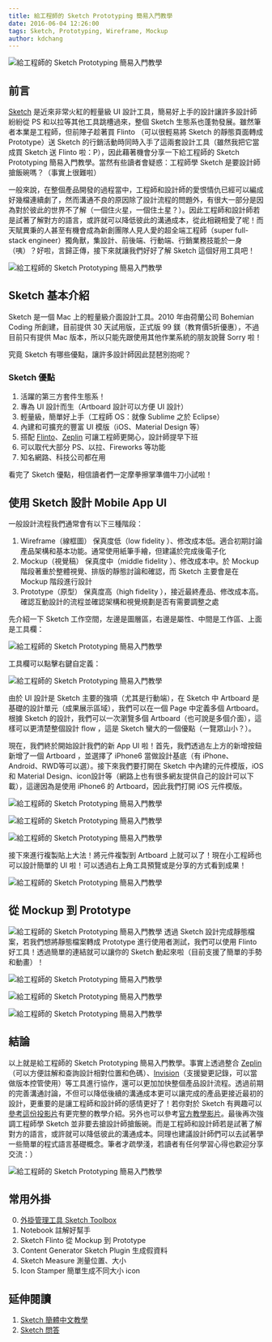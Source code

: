 ```yaml
---
title: 給工程師的 Sketch Prototyping 簡易入門教學 
date: 2016-06-04 12:26:00
tags: Sketch, Prototyping, Wireframe, Mockup
author: kdchang
---
```


![給工程師的 Sketch Prototyping 簡易入門教學](sketchapp.png)

## 前言
[Sketch](http://www.sketchapp.com/) 是近來非常火紅的輕量級 UI 設計工具，簡易好上手的設計讓許多設計師紛紛從 PS 和以拉等其他工具跳槽過來，整個 Sketch 生態系也蓬勃發展。雖然筆者本業是工程師，但前陣子趁著買 Flinto （可以很輕易將 Sketch 的靜態頁面轉成 Prototype）送 Sketch 的行銷活動時同時入手了這兩套設計工具（雖然我把它當成買 Sketch 送 Flinto 啦：P），因此藉著機會分享一下給工程師的 Sketch Prototyping 簡易入門教學。當然有些讀者會疑惑：工程師學 Sketch 是要設計師搶飯碗嗎？（事實上很難啦）

一般來說，在整個產品開發的過程當中，工程師和設計師的愛恨情仇已經可以編成好幾檔連續劇了，然而溝通不良的原因除了設計流程的問題外，有很大一部分是因為對於彼此的世界不了解（一個住火星，一個住土星？）。因此工程師和設計師若是試著了解對方的語言，或許就可以降低彼此的溝通成本，從此相親相愛了呢！而天賦異秉的人甚至有機會成為新創團隊人見人愛的超全端工程師（super full-stack 
engineer）獨角獸，集設計、前後端、行動端、行銷業務技能於一身（咦）？好啦，言歸正傳，接下來就讓我們好好了解 Sketch 這個好用工具吧！

![給工程師的 Sketch Prototyping 簡易入門教學](sketch-ui-kit.png)

## Sketch 基本介紹
Sketch 是一個 Mac 上的輕量級介面設計工具。2010 年由荷蘭公司 Bohemian Coding 所創建，目前提供 30 天試用版，正式版 99 鎂（教育價5折優惠），不過目前只有提供 Mac 版本，所以只能先跟使用其他作業系統的朋友說聲 Sorry 啦！

究竟 Sketch 有哪些優點，讓許多設計師因此琵琶別抱呢？
### Sketch 優點
1. 活躍的第三方套件生態系！
2. 專為 UI 設計而生（Artboard 設計可以方便 UI 設計） 
3. 輕量級，簡單好上手（工程師 OS：就像 Sublime 之於 Eclipse）
4. 內建和可擴充的豐富 UI 模版（iOS、Material Design 等）
5. 搭配 [Flinto](https://www.flinto.com/)、[Zeplin](https://zeplin.io/) 可讓工程師更開心，設計師提早下班
6. 可以取代大部分 PS、以拉、Fireworks 等功能
7. 知名網路、科技公司都在用

看完了 Sketch 優點，相信讀者們一定摩拳擦掌準備牛刀小試啦！

## 使用 Sketch 設計 Mobile App UI
一般設計流程我們通常會有以下三種階段：
1. Wireframe（線框圖）
保真度低（low fidelity ）、修改成本低。適合初期討論產品架構和基本功能。通常使用紙筆手繪，但建議於完成後電子化
2. Mockup（視覺稿）
保真度中（middle fidelity ）、修改成本中。於 Mockup 階段著重於整體視覺、排版的靜態討論和確認，而 Sketch 主要會是在 Mockup 階段進行設計
3. Prototype（原型）
保真度高（high fidelity ），接近最終產品、修改成本高。確認互動設計的流程並確認架構和視覺規劃是否有需要調整之處

先介紹一下 Sketch 工作空間，左邊是圖層區，右邊是屬性、中間是工作區、上面是工具欄：

![給工程師的 Sketch Prototyping 簡易入門教學](sketch-0.png)

工具欄可以點擊右鍵自定義：

![給工程師的 Sketch Prototyping 簡易入門教學](sketch-0-1.png)


由於 UI 設計是 Sketch 主要的強項（尤其是行動端），在 Sketch 中 Artboard 是基礎的設計單元（成果展示區域），我們可以在一個 Page 中定義多個 Artboard。根據 Sketch 的設計，我們可以一次瀏覽多個 Artboard（也可說是多個介面），這樣可以更清楚整個設計 flow ，這是 Sketch 蠻大的一個優點（一覽眾山小？）。

現在，我們終於開始設計我們的新 App UI 啦！首先，我們透過左上方的新增按鈕新增了一個 Artboard ，並選擇了 iPhone6 當做設計基底（有 iPhone、Android、RWD等可以選）。接下來我們要打開在 Sketch 中內建的元件模版，iOS 和 Material Design、icon設計等（網路上也有很多網友提供自己的設計可以下載），這邊因為是使用 iPhone6 的 Artboard，因此我們打開 iOS 元件模版。

![給工程師的 Sketch Prototyping 簡易入門教學](sketch-7.png)

![給工程師的 Sketch Prototyping 簡易入門教學](sketch-1.png)

![給工程師的 Sketch Prototyping 簡易入門教學](sketch-2.png)

接下來進行複製貼上大法！將元件複製到 Artboard 上就可以了！現在小工程師也可以設計簡單的 UI 啦！可以透過右上角工具預覽或是分享的方式看到成果！

![給工程師的 Sketch Prototyping 簡易入門教學](sketch-4.png)

## 從 Mockup 到 Prototype
![給工程師的 Sketch Prototyping 簡易入門教學](sketch-flinto.png)
透過 Sketch 設計完成靜態檔案，若我們想將靜態檔案轉成 Prototype 進行使用者測試，我們可以使用 Flinto 好工具！透過簡單的連結就可以讓你的 Sketch 動起來啦（目前支援了簡單的手勢和動畫）！

![給工程師的 Sketch Prototyping 簡易入門教學](flinto-3.png)

![給工程師的 Sketch Prototyping 簡易入門教學](flinto-4.png)

![給工程師的 Sketch Prototyping 簡易入門教學](flinto-5.png)

## 結論
以上就是給工程師的 Sketch Prototyping 簡易入門教學。事實上透過整合 [Zeplin](https://zeplin.io/)（可以方便註解和查詢設計相對位置和色碼）、[Invision](https://www.invisionapp.com/)（支援變更記錄，可以當做版本控管使用）等工具進行協作，還可以更加加快整個產品設計流程。透過前期的完善溝通討論，不但可以降低後續的溝通成本更可以讓完成的產品更接近最初的設計，更重要的是讓工程師和設計師的感情更好了！若你對於 Sketch 有興趣可以[參考這份投影片](http://slides.com/kd-chang/sketch-prototyping-for-engineer)有更完整的教學介紹。另外也可以參考[官方教學影片](http://www.sketchapp.com/learn/)。最後再次強調工程師學 Sketch 並非要去搶設計師搶飯碗。而是工程師和設計師若是試著了解對方的語言，或許就可以降低彼此的溝通成本。同理也建議設計師們可以去試著學一些簡單的程式語言基礎概念。筆者才疏學淺，若讀者有任何學習心得也歡迎分享交流：）

![給工程師的 Sketch Prototyping 簡易入門教學](sketch-5.png)

## 常用外掛
0. [外掛管理工具 Sketch Toolbox](http://sketchtoolbox.com/)
1. Notebook 註解好幫手
2. Sketch Flinto 從 Mockup 到 Prototype
3. Content Generator Sketch Plugin 生成假資料
4. Sketch Measure 測量位置、大小
5. Icon Stamper 簡單生成不同大小 icon

## 延伸閱讀
1. [Sketch 簡體中文教學](http://www.sketchcn.com/)
2. [Sketch 問答](http://www.sketchchina.com/)
